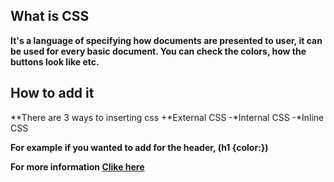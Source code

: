 ## What is CSS
**It's a language of specifying how documents are presented to user, it can be used for every basic document. You can check the colors, how the buttons look like etc.**

## How to add it

**There are 3 ways to inserting css
+*External CSS
-*Internal CSS
-*Inline CSS





**For example if you wanted to add for the header, (h1 {color:})**








**For more information [Clike here](https://developer.mozilla.org/en-US/docs/Learn/CSS/First_steps/What_is_CSS)**

